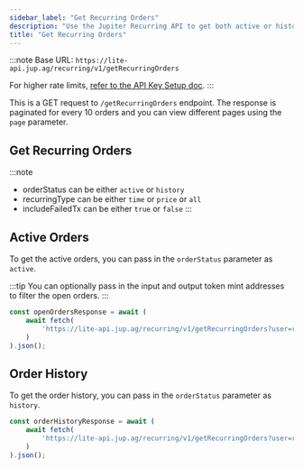 ```yaml
---
sidebar_label: "Get Recurring Orders"
description: "Use the Jupiter Recurring API to get both active or historical recurring orders."
title: "Get Recurring Orders"
---
```


<head>
    <title>Get Recurring Orders</title>
    <meta name="twitter:card" content="summary" />
</head>



:::note
Base URL: `https://lite-api.jup.ag/recurring/v1/getRecurringOrders`

For higher rate limits, [refer to the API Key Setup doc](/docs/api-setup).
:::

This is a GET request to `/getRecurringOrders` endpoint. The response is paginated for every 10 orders and you can view different pages using the `page` parameter.

## Get Recurring Orders

:::note
- orderStatus can be either `active` or `history`
- recurringType can be either `time` or `price` or `all`
- includeFailedTx can be either `true` or `false`
:::

## Active Orders

To get the active orders, you can pass in the `orderStatus` parameter as `active`.

:::tip
You can optionally pass in the input and output token mint addresses to filter the open orders.
:::

```jsx
const openOrdersResponse = await (
    await fetch(
        'https://lite-api.jup.ag/recurring/v1/getRecurringOrders?user=replaceWithPublicKey&orderStatus=active&recurringType=time'
    )
).json();
```

## Order History

To get the order history, you can pass in the `orderStatus` parameter as `history`.

```jsx
const orderHistoryResponse = await (
    await fetch(
        'https://lite-api.jup.ag/recurring/v1/getRecurringOrders?user=replaceWithPublicKey&orderStatus=history&recurringType=price'
    )
).json();
```
